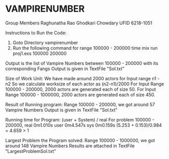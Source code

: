# VAMPIRENUMBER

Group Members
Raghunatha Rao Ghodkari Chowdary UFID 6218-1051

Instructions to Run the Code:
1. Goto Directory vampirenumber
2. Run the following command for range 100000 - 200000
time mix run proj1.exs 100000 200000

Output is the list of Vampire Numbers between 100000 - 200000 with its corresponding Fangs
Output is given in TextFile "Sol.txt"

Size of Work Unit:
We have made around 2000 actors for Input range n1 - n2
So we calculate worksize of each actor as (n2-n1)/2000
For Input Range 100000 - 200000, 2000 actors are generated each of size 50.
For Input Range 100000 - 1000000, 2000 actors are generated each of size 450.

Result of Running program:
Range 100000 - 200000, we got around 57 Vampire Numbers
Output is given in TextFile "Sol.txt"

Running time for Program:
(user + System) / real
For problem 100000 - 200000,
real	0m1.010s
user	0m4.547s
sys	0m0.159s
(5.253 + 0.153)/0.984 = 4.659 > 1

Largest Problem the Program solved:
Range 100000 - 1000000, we got around 148 Vampire Numbers
Results are attached in TextFile "LargestProblemSol.txt"
